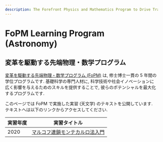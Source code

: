 ```yaml
---
description: The Forefront Physics and Mathematics Program to Drive Transformation (FoPM) is a 5-year integrated Masters&ndash;Doctoral degree program that maximizes the potential of basic science specialists by providing them with the skills to exert a wide influence on scientific and social innovation. This web page provides learning programs conducted in the Institute of Astronomy.
---
```


# FoPM Learning Program (Astronomy)
## 変革を駆動する先端物理・数学プログラム

[変革を駆動する先端物理・数学プログラム (FoPM)](https://www.s.u-tokyo.ac.jp/ja/FoPM/) は, 修士博士一貫の 5 年間の学位プログラムです. 基礎科学の専門人材に, 科学技術や社会イノベーションに広く影響を与えるためのスキルを提供することで, 彼らのポテンシャルを最大化するプログラムです.

このページでは FoPM で実施した実習 (天文学) のテキストを公開しています. テキストへは以下のリンクからアクセスしてください.


 実習年度 | 実習タイトル
 -------- | -----------
 2020     | [マルコフ連鎖モンテカルロ法入門](./mcmc/index.md)
